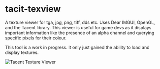 # tacit-texview
A texture viewer for tga, jpg, png, tiff, dds etc. Uses Dear IMGUI, OpenGL, and the Tacent library. This viewer is useful for game devs as it displays important information like the presence of an alpha channel and querying specific pixels for their colour.

This tool is a work in progress. It only just gained the ability to load and display textures.

![Tacent Texture Viewer](https://raw.githubusercontent.com/bluescan/tacit-texview/master/Screenshots/TextureViewerScreenshot.png)

